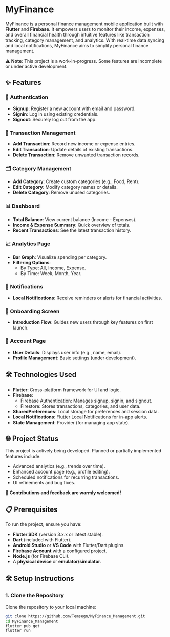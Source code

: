 # MyFinance

MyFinance is a personal finance management mobile application built with **Flutter** and **Firebase**. It empowers users to monitor their income, expenses, and overall financial health through intuitive features like transaction tracking, category management, and analytics. With real-time data syncing and local notifications, MyFinance aims to simplify personal finance management.

⚠️ **Note**: This project is a work-in-progress. Some features are incomplete or under active development.

## ✨ Features

### 🔑 Authentication
- **Signup**: Register a new account with email and password.
- **Signin**: Log in using existing credentials.
- **Signout**: Securely log out from the app.

### 💸 Transaction Management
- **Add Transaction**: Record new income or expense entries.
- **Edit Transaction**: Update details of existing transactions.
- **Delete Transaction**: Remove unwanted transaction records.

### 🗂️ Category Management
- **Add Category**: Create custom categories (e.g., Food, Rent).
- **Edit Category**: Modify category names or details.
- **Delete Category**: Remove unused categories.

### 📊 Dashboard
- **Total Balance**: View current balance (Income - Expenses).
- **Income & Expense Summary**: Quick overview of totals.
- **Recent Transactions**: See the latest transaction history.

### 📈 Analytics Page
- **Bar Graph**: Visualize spending per category.
- **Filtering Options**:
  - By Type: All, Income, Expense.
  - By Time: Week, Month, Year.

### 🔔 Notifications
- **Local Notifications**: Receive reminders or alerts for financial activities.

### 🚀 Onboarding Screen
- **Introduction Flow**: Guides new users through key features on first launch.

### 👤 Account Page
- **User Details**: Displays user info (e.g., name, email).
- **Profile Management**: Basic settings (under development).

## 🛠️ Technologies Used

- **Flutter**: Cross-platform framework for UI and logic.
- **Firebase**:
  - Firebase Authentication: Manages signup, signin, and signout.
  - Firestore: Stores transactions, categories, and user data.
- **SharedPreferences**: Local storage for preferences and session data.
- **Local Notifications**: Flutter Local Notifications for in-app alerts.
- **State Management**: Provider (for managing app state).

## 🌐 Project Status

This project is actively being developed. Planned or partially implemented features include:
- Advanced analytics (e.g., trends over time).
- Enhanced account page (e.g., profile editing).
- Scheduled notifications for recurring transactions.
- UI refinements and bug fixes.

🌟 **Contributions and feedback are warmly welcomed!**

## 📋 Prerequisites

To run the project, ensure you have:

- **Flutter SDK** (version 3.x.x or latest stable).
- **Dart** (included with Flutter).
- **Android Studio** or **VS Code** with Flutter/Dart plugins.
- **Firebase Account** with a configured project.
- **Node.js** (for Firebase CLI).
- A **physical device** or **emulator/simulator**.

## 🛠️ Setup Instructions

### 1. Clone the Repository

Clone the repository to your local machine:

```bash
git clone https://github.com/Temsegn/MyFinance_Management.git
cd MyFinance_Management
flutter pub get
flutter run

